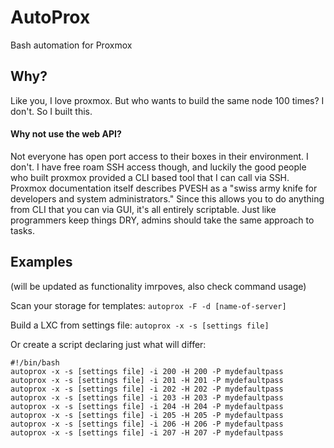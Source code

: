 # AutoProx
Bash automation for Proxmox

## Why?
Like you, I love proxmox. But who wants to build the same node 100 times? I don't. So I built this.

#### Why not use the web API?
Not everyone has open port access to their boxes in their environment. I don't. I have free roam SSH access though, and luckily the good people who built proxmox provided a CLI based tool that I can call via SSH. Proxmox documentation itself describes PVESH as a "swiss army knife for developers and system administrators." Since this allows you to do anything from CLI that you can via GUI, it's all entirely scriptable. Just like programmers keep things DRY, admins should take the same approach to tasks.

## Examples
(will be updated as functionality imrpoves, also check command usage)

Scan your storage for templates:
`autoprox -F -d [name-of-server]`

Build a LXC from settings file:
`autoprox -x -s [settings file]`

Or create a script declaring just what will differ:
```
#!/bin/bash
autoprox -x -s [settings file] -i 200 -H 200 -P mydefaultpass
autoprox -x -s [settings file] -i 201 -H 201 -P mydefaultpass
autoprox -x -s [settings file] -i 202 -H 202 -P mydefaultpass
autoprox -x -s [settings file] -i 203 -H 203 -P mydefaultpass
autoprox -x -s [settings file] -i 204 -H 204 -P mydefaultpass
autoprox -x -s [settings file] -i 205 -H 205 -P mydefaultpass
autoprox -x -s [settings file] -i 206 -H 206 -P mydefaultpass
autoprox -x -s [settings file] -i 207 -H 207 -P mydefaultpass
```
